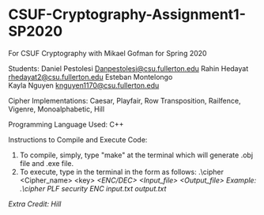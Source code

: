 # CSUF-Cryptography-Assignment1-SP2020
For CSUF Cryptography with Mikael Gofman for Spring 2020

Students:
Daniel Pestolesi     Danpestolesi@csu.fullerton.edu
Rahin Hedayat        rhedayat2@csu.fullerton.edu
Esteban Montelongo       
Kayla Nguyen         knguyen1170@csu.fullerton.edu


Cipher Implementations: Caesar, Playfair, Row Transposition, Railfence, Vigenre, Monoalphabetic, Hill

Programming Language Used: C++

Instructions to Compile and Execute Code: 
1. To compile, simply, type "make" at the terminal which will generate .obj file and .exe file.
2. To execute, type in the terminal in the form as follows: .\cipher <Cipher_name> <key<i>> <ENC/DEC> <Input_file> <Output_file>
      Example: .\cipher PLF security ENC input.txt output.txt

Extra Credit: Hill

